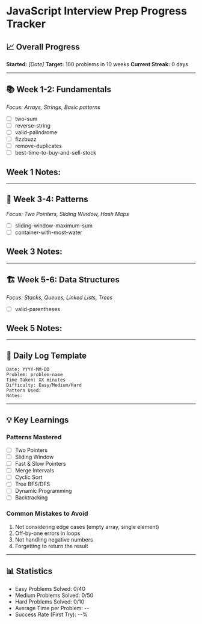 # JavaScript Interview Prep Progress Tracker

## 📈 Overall Progress
**Started:** _[Date]_
**Target:** 100 problems in 10 weeks
**Current Streak:** 0 days

---

## 📚 Week 1-2: Fundamentals
*Focus: Arrays, Strings, Basic patterns*

- [ ] two-sum
- [ ] reverse-string
- [ ] valid-palindrome
- [ ] fizzbuzz
- [ ] remove-duplicates
- [ ] best-time-to-buy-and-sell-stock

**Week 1 Notes:**
-

---

## 🎯 Week 3-4: Patterns
*Focus: Two Pointers, Sliding Window, Hash Maps*

- [ ] sliding-window-maximum-sum
- [ ] container-with-most-water

**Week 3 Notes:**
-

---

## 🏗️ Week 5-6: Data Structures
*Focus: Stacks, Queues, Linked Lists, Trees*

- [ ] valid-parentheses

**Week 5 Notes:**
-

---

## 🔧 Daily Log Template
```
Date: YYYY-MM-DD
Problem: problem-name
Time Taken: XX minutes
Difficulty: Easy/Medium/Hard
Pattern Used:
Notes:
```

---

## 💡 Key Learnings

### Patterns Mastered
- [ ] Two Pointers
- [ ] Sliding Window
- [ ] Fast & Slow Pointers
- [ ] Merge Intervals
- [ ] Cyclic Sort
- [ ] Tree BFS/DFS
- [ ] Dynamic Programming
- [ ] Backtracking

### Common Mistakes to Avoid
1. Not considering edge cases (empty array, single element)
2. Off-by-one errors in loops
3. Not handling negative numbers
4. Forgetting to return the result

---

## 📊 Statistics
- Easy Problems Solved: 0/40
- Medium Problems Solved: 0/50
- Hard Problems Solved: 0/10
- Average Time per Problem: --
- Success Rate (First Try): --%